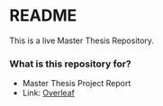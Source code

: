 # README #

This is a live Master Thesis Repository.

### What is this repository for? ###

* Master Thesis Project Report
* Link: [Overleaf](https://www.overleaf.com/3501038zvmgkj)
